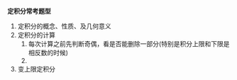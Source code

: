**定积分常考题型**
1. 定积分的概念、性质、及几何意义
2. 定积分的计算
    1. 每次计算之前先判断奇偶，看是否能删除一部分(特别是积分上限和下限是相反数的时候)
    2. 
3. 变上限定积分
